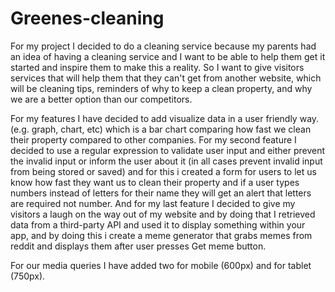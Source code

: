 # Greenes-cleaning
For my project I decided to do a cleaning service because my parents had an idea of having a cleaning service and I want to be able to help them get it started and inspire them to make this a reality. So I want to give visitors services that will help them that they can't get from another website, which will be cleaning tips, reminders of why to keep a clean property, and why we are a better option than our competitors. 

For my features I have decided to add visualize data in a user friendly way. (e.g. graph, chart, etc) which is a bar chart comparing how fast we clean their property compared to other companies. For my second feature I decided to use a regular expression to validate user input and either prevent the invalid input or inform the user about it (in all cases prevent invalid input from being stored or saved) and for this i created a form for users to let us know how fast they want us to clean their property and if a user types numbers instead of letters for their name they will get an alert that letters are required not number. And for my last feature I decided to give my visitors a laugh on the way out of my website and by doing that I retrieved data from a third-party API and used it to display something within your app, and by doing this i create a meme generator that grabs memes from reddit and displays them after user presses Get meme button. 

For our media queries I have added two for mobile (600px) and for tablet (750px). 


